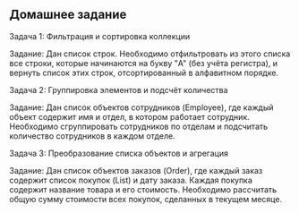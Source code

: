 ## Домашнее задание 

Задача 1: Фильтрация и сортировка коллекции

Задание: Дан список строк.
Необходимо отфильтровать из этого списка все строки,
которые начинаются на букву "A" (без учёта регистра), и
вернуть список этих строк, отсортированный в алфавитном порядке.

Задача 2: Группировка элементов и подсчёт количества

Задание: Дан список объектов сотрудников (Employee),
где каждый объект содержит имя и отдел, в котором работает сотрудник.
Необходимо сгруппировать сотрудников по отделам и подсчитать
количество сотрудников в каждом отделе.

Задача 3: Преобразование списка объектов и агрегация

Задание: Дан список объектов заказов (Order), где каждый заказ
содержит список покупок (List<Purchase>) и дату заказа.
Каждая покупка содержит название товара и его стоимость.
Необходимо рассчитать общую сумму стоимости всех покупок,
сделанных в текущем месяце.
